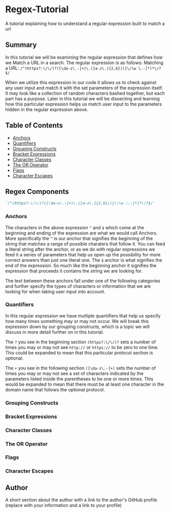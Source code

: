 # Regex-Tutorial
A tutorial explaining how to understand a regular expression built to match a url 

## Summary

In this tutorial we will be examining the regular expression that defines how we Match a URL in a search. 
The regular expression is as follows:
Matching a URL: `/^(https?:\/\/)?([\da-z\.-]+)\.([a-z\.]{2,6})([\/\w \.-]*)*\/?$/`

When we utilize this expression in our code it allows us to check against any user input and match it with the set parameters of the expression itself. It may look like a collection of random characters bashed together, but each part has a purpose. Later in this tutorial we will be dissecting and learning how this particular expression helps us match user input to the parameters hidden in the regular expression above. 

## Table of Contents

- [Anchors](#anchors)
- [Quantifiers](#quantifiers)
- [Grouping Constructs](#grouping-constructs)
- [Bracket Expressions](#bracket-expressions)
- [Character Classes](#character-classes)
- [The OR Operator](#the-or-operator)
- [Flags](#flags)
- [Character Escapes](#character-escapes)

## Regex Components
```md
`/^(https?:\/\/)?([\da-z\.-]+)\.([a-z\.]{2,6})([\/\w \.-]*)*\/?$/`
```
### Anchors
The characters in the above expression ``` ^ ``` and ``` $ ``` which come at the beginning and ending of the expression are what we would call Anchors. More specifically the ``` ^ ``` is our anchor that signifies the beginning of the string that matches a range of possible charaters that follow it. You can feed a literal string after the anchor, or as we do with regular expressions we feed it a series of parameters that help us open up the possibility for more correct answers than just one literal one. 
The ``` $ ``` anchor is what signifies the end of the expression. So much like the beginning anchor it signifies the expression that proceeds it contains the string we are looking for.

The text between these anchors fall under one of the following categories and further specify the types of characters or information that we are looking for when taking user input into account. 
### Quantifiers
In this regular expression we have multiple quantifiers that help us specify how many times something may or may not occur. We will break this expression down by our grouping constructs, which is a topic we will discuss in more detail further on in this tutorial. 

The ``` ? ``` you see in the beginning section ``` (https?:\/\/)? ``` sets a number of times you may or may not see ``` http:// ``` or ``` https:// ``` to be zero to one time. This could be expanded to mean that this particular protocol section is optional. 

The ``` + ``` you see in the following section ``` ([\da-z\.-]+) ``` sets the number of times you may or may not see a set of characters indicated by the parameters listed inside the parentheses to be one or more times. This would be expanded to mean that there must be at least one character in the domain name that follows the optional protocol. 


### Grouping Constructs

### Bracket Expressions

### Character Classes

### The OR Operator

### Flags

### Character Escapes

## Author

A short section about the author with a link to the author's GitHub profile (replace with your information and a link to your profile)
